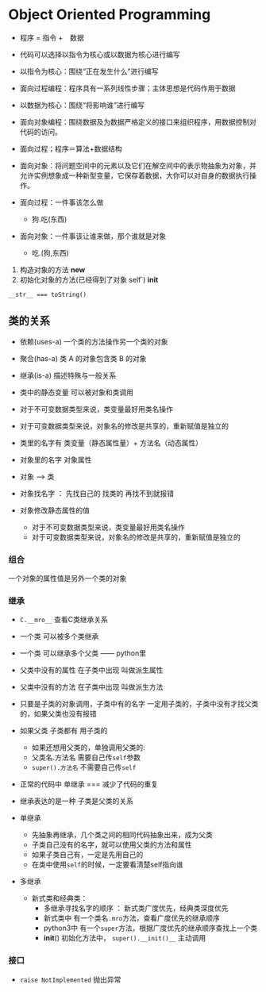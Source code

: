 # Object Oriented Programming

- 程序 = 指令 +　数据
- 代码可以选择以指令为核心或以数据为核心进行编写
- 以指令为核心：围绕“正在发生什么”进行编写
- 面向过程编程：程序具有一系列线性步骤；主体思想是代码作用于数据
- 以数据为核心：围绕“将影响谁”进行编写
- 面向对象编程：围绕数据及为数据严格定义的接口来组织程序，用数据控制对代码的访问。
- 面向过程；程序＝算法+数据结构
- 面向对象：将问题空间中的元素以及它们在解空间中的表示物抽象为对象，并允许实例想象成一种新型变量，它保存着数据，大你可以对自身的数据执行操作。

- 面向过程：一件事该怎么做
  - 狗.吃(东西)
- 面向对象：一件事该让谁来做，那个谁就是对象
  - 吃.(狗,东西)

1. 构造对象的方法 __new__
2. 初始化对象的方法(已经得到了对象 self`) __init__

`__str__ === toString()`

## 类的关系

- 依赖(uses-a) 一个类的方法操作另一个类的对象
- 聚合(has-a) 类 A 的对象包含类 B 的对象
- 继承(is-a) 描述特殊与一般关系

- 类中的静态变量 可以被对象和类调用
- 对于不可变数据类型来说，类变量最好用类名操作
- 对于可变数据类型来说，对象名的修改是共享的，重新赋值是独立的

- 类里的名字有 类变量（静态属性量）+ 方法名（动态属性）
- 对象里的名字 对象属性
- 对象 ——> 类
- 对象找名字 ： 先找自己的 找类的 再找不到就报错
- 对象修改静态属性的值
  - 对于不可变数据类型来说，类变量最好用类名操作
  - 对于可变数据类型来说，对象名的修改是共享的，重新赋值是独立的

### 组合

一个对象的属性值是另外一个类的对象

### 继承

- `C.__mro__` 查看C类继承关系
- 一个类 可以被多个类继承
- 一个类 可以继承多个父类  —— python里

- 父类中没有的属性 在子类中出现 叫做派生属性
- 父类中没有的方法 在子类中出现 叫做派生方法
- 只要是子类的对象调用，子类中有的名字 一定用子类的，子类中没有才找父类的，如果父类也没有报错
- 如果父类 子类都有 用子类的
  - 如果还想用父类的，单独调用父类的:
  - 父类名.方法名 需要自己传`self`参数
  - `super().方法名` 不需要自己传`self`
- 正常的代码中 单继承 === 减少了代码的重复
- 继承表达的是一种 子类是父类的关系

- 单继承
  - 先抽象再继承，几个类之间的相同代码抽象出来，成为父类
  - 子类自己没有的名字，就可以使用父类的方法和属性
  - 如果子类自己有，一定是先用自己的
  - 在类中使用`self`的时候，一定要看清楚self指向谁
- 多继承
  - 新式类和经典类：
    - 多继承寻找名字的顺序 ： 新式类广度优先，经典类深度优先
    - 新式类中 有一个类名`.mro`方法，查看广度优先的继承顺序
    - python3中 有一个`super`方法，根据广度优先的继承顺序查找上一个类
    - __init__() 初始化方法中， `super().__init()__` 主动调用

### 接口

- `raise NotImplemented` 抛出异常